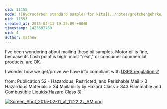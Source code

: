```yaml
---
cid: 11155
node: ![Hydrocarbon standard samples for kits](../notes/gretchengehrke/02-04-2015/hydrocarbon-standard-samples-for-kits)
nid: 11553
created_at: 2015-02-11 19:26:09 +0000
timestamp: 1423682769
uid: 4
author: mathew
---
```


I've been wondering about mailing these oil samples.  Motor oil is fine, becuase its flash point is high.  most "neat," or consumer commercial products, are OK.

I wonder how we get/prove we have info compliant with [USPS regulations?](http://pe.usps.com/text/pub52/pub52c3_020.htm#ep1030334)


from:  Publication 52 - Hazardous, Restricted, and Perishable Mail > 3 Hazardous Materials > 34 Mailability by Hazard Class > 343 Flammable and Combustible Liquids(Hazard Class 3)

[![Screen_Shot_2015-02-11_at_11.22.22_AM.png](https://i.publiclab.org/system/images/photos/000/008/888/medium/Screen_Shot_2015-02-11_at_11.22.22_AM.png)](https://i.publiclab.org/system/images/photos/000/008/888/original/Screen_Shot_2015-02-11_at_11.22.22_AM.png)



